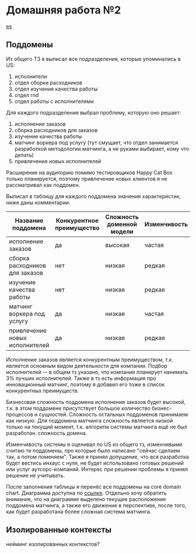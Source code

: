 # Домашняя работа №2

[es](https://miro.com/app/board/uXjVLr3CjCk=/?moveToWidget=3458764614519969442&cot=14)

## Поддомены

Из общего ТЗ я выписал все подразделения, которые упоминались в US:

1) исполнители
2) отдел сборки расходников
3) отдел изучения качества работы
4) отдел rnd
5) отдел работы с исполнителями

Для каждого подразделения выбрал проблему, которую оно решает: 

1) исполнение заказов
2) сборка расходников для заказов
3) изучение качества работы
4) матчинг воркера под услугу (тут смущает, что отдел занимается разработкой методологии матчинга, а не руками выбирает, кому что делать)
5) привлечение новых исполнителей

Расширение на аудиторию помимо тестировщиков Happy Cat Box только планируется, поэтому привлечение новых клиентов я не рассматривал как поддомен.

Выписал в таблицу для каждого поддомена значения характеристик, ниже даны комментарии.

|Название поддомена            |Конкурентное преимущество|Сложность доменной модели|Изменчивость|Варианты реализации|Интерес проблемы|Предполагаемый вид поддомена|
|------------------------------|-------------------------|-------------------------|------------|-------------------|----------------|----------------------------|
|исполнение заказов            |да                       |высокая                  |частая      |инхаус             |-               |core                        |
|сборка расходников для заказов|нет                      |низкая                   |редкая      |инхаус             |-               |generic                     |
|изучение качества работы      |нет                      |низкая                   |редкая      |инхаус             |-               |supporting                  |
|матчинг воркера под услугу    |да                       |низкая                   |частая      |инхаус             |-               |supporting                  |
|привлечение новых исполнителей|да                       |низкая                   |редкая      |инхаус             |-               |supporting                  |

Исполнение заказов является конкурентным преимуществом, т.к. является основным видом деятельности для компании.
Подбор исполнителей -- в общем тз указано, что компания планирует нанимать 3% лучших исполнителей.
Также в тз есть информация про инновационный матчинг, поэтому я добавил его тоже в список конкурентных преимуществ.

Бизнесовая сложность поддомена исполнения заказов будет высокой, т.к. в этом поддомене присутствует большое количество бизнес-процессов и сущностей.
Сложность остальных поддоменов принимаем как низкую.
Для поддомена матчинга сложность является низкой только на текущий момент, т.к. алгоритм системы матчинга ещё не был разработан.
сложность домена.

Изменчивость системы я оценивал по US из общего тз, изменчивыми считаю те поддомены, про которые было написано "сейчас сделаем так, а потом поменяем".
Также я принял допущение, что вся разработка будет вестись инхаус с нуля, не будет использовано готовых решений или услуг аутсорс-компаний.
Интерес при решении проблемы я принял решение не учитывать.

После заполнения таблицы я перенёс все поддомены на core domain chart.
Диаграмма доступна по [ссылке](cdc/core-domain-chart.drawio.png).
Отдельно хочу обратить внимание, что на диаграмме выделено текущее расположение поддомена матчинга, а также его движение в перспективе, после того, как будет разработана более сложная система матчинга.

## Изолированные контексты

нейминг изолированных контекстов?
